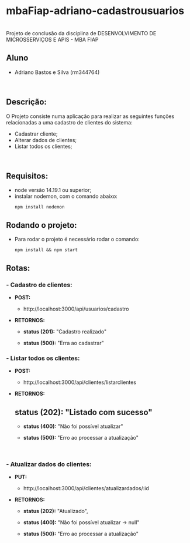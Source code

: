 # mbaFiap-adriano-cadastrousuarios
<br>
Projeto de conclusão da disciplina de DESENVOLVIMENTO DE MICROSSERVIÇOS E APIS - MBA FIAP
<br>

## Aluno 
  -  Adriano Bastos e Silva (rm344764)
<br>

## Descrição:
O Projeto consiste numa aplicação para realizar as seguintes funções relacionadas a uma cadastro de clientes do sistema:
  - Cadastrar cliente;
  - Alterar dados de clientes;
  - Listar todos os clientes;
 
<br>

## Requisitos:
- node versão 14.19.1 ou superior;
- instalar nodemon, com o comando abaixo: 
  ```
  npm install nodemon
  ```

## Rodando o projeto:
  - Para rodar o projeto é necessário rodar o comando:
    ```
    npm install && npm start
    ```

## Rotas: 

  ### - Cadastro de clientes:
  - **POST:**
    - http://localhost:3000/api/usuarios/cadastro
    
  - **RETORNOS:**
    - **status (201):**
      "Cadastro realizado"
    
    - **status (500):**
      "Erra ao cadastrar"
  
  ### - Listar todos os clientes:
  - **POST:**
    - http://localhost:3000/api/clientes/listarclientes
   
  - **RETORNOS:**

      **status (202):**
        "Listado com sucesso"
    -       
    - **status (400):**
        "Não foi possível atualizar"

    - **status (500):**
       "Erro ao processar a atualização"
<br>

 ### - Atualizar dados do clientes:
  - **PUT:**
    - http://localhost:3000/api/clientes/atualizardados/:id
    
  - **RETORNOS:**
    - **status (202):**
      "Atualizado",
      
    - **status (400):**
      "Não foi possível atualizar -> null"

    - **status (500):**
       "Erro ao processar a atualização"

      
